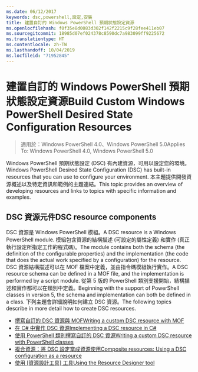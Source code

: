 ```yaml
---
ms.date: 06/12/2017
keywords: dsc,powershell,設定,安裝
title: 建置自訂的 Windows PowerShell 預期狀態設定資源
ms.openlocfilehash: f0f35e8d0083d302f142f2215c9f28fee411eb07
ms.sourcegitcommit: 18985d07ef024378c8590dc7a983099ff9225672
ms.translationtype: HT
ms.contentlocale: zh-TW
ms.lasthandoff: 10/04/2019
ms.locfileid: "71952845"
---
```

# <a name="build-custom-windows-powershell-desired-state-configuration-resources"></a><span data-ttu-id="32a62-103">建置自訂的 Windows PowerShell 預期狀態設定資源</span><span class="sxs-lookup"><span data-stu-id="32a62-103">Build Custom Windows PowerShell Desired State Configuration Resources</span></span>

> <span data-ttu-id="32a62-104">適用於：Windows PowerShell 4.0、Windows PowerShell 5.0</span><span class="sxs-lookup"><span data-stu-id="32a62-104">Applies To: Windows PowerShell 4.0, Windows PowerShell 5.0</span></span>

<span data-ttu-id="32a62-105">Windows PowerShell 預期狀態設定 (DSC) 有內建資源，可用以設定您的環境。</span><span class="sxs-lookup"><span data-stu-id="32a62-105">Windows PowerShell Desired State Configuration (DSC) has built-in resources that you can use to configure your environment.</span></span> <span data-ttu-id="32a62-106">本主題提供開發資源概述以及特定資訊和範例的主題連結。</span><span class="sxs-lookup"><span data-stu-id="32a62-106">This topic provides an overview of developing resources and links to topics with specific information and examples.</span></span>

## <a name="dsc-resource-components"></a><span data-ttu-id="32a62-107">DSC 資源元件</span><span class="sxs-lookup"><span data-stu-id="32a62-107">DSC resource components</span></span>

<span data-ttu-id="32a62-108">DSC 資源是 Windows PowerShell 模組。</span><span class="sxs-lookup"><span data-stu-id="32a62-108">A DSC resource is a Windows PowerShell module.</span></span> <span data-ttu-id="32a62-109">模組包含資源的結構描述 (可設定的屬性定義) 和實作 (真正執行設定所指定工作的程式碼)。</span><span class="sxs-lookup"><span data-stu-id="32a62-109">The module contains both the schema (the definition of the configurable properties) and the implementation (the code that does the actual work specified by a configuration) for the resource.</span></span> <span data-ttu-id="32a62-110">DSC 資源結構描述可以在 MOF 檔案中定義，並由指令碼模組執行實作。</span><span class="sxs-lookup"><span data-stu-id="32a62-110">A DSC resource schema can be defined in a MOF file, and the implementation is performed by a script module.</span></span> <span data-ttu-id="32a62-111">從第 5 版的 PowerShell 類別支援開始，結構描述和實作都可以在類別中定義。</span><span class="sxs-lookup"><span data-stu-id="32a62-111">Beginning with the support of PowerShell classes in version 5, the schema and implementation can both be defined in a class.</span></span> <span data-ttu-id="32a62-112">下列主題會詳細說明如何建立 DSC 資源。</span><span class="sxs-lookup"><span data-stu-id="32a62-112">The following topics describe in more detail how to create DSC resources.</span></span>

* [<span data-ttu-id="32a62-113">撰寫自訂的 DSC 資源與 MOF</span><span class="sxs-lookup"><span data-stu-id="32a62-113">Writing a custom DSC resource with MOF</span></span>](authoringResourceMOF.md)
* [<span data-ttu-id="32a62-114">在 C# 中實作 DSC 資源</span><span class="sxs-lookup"><span data-stu-id="32a62-114">Implementing a DSC resource in C#</span></span>](authoringResourceMofCS.md)
* [<span data-ttu-id="32a62-115">使用 PowerShell 類別撰寫自訂的 DSC 資源</span><span class="sxs-lookup"><span data-stu-id="32a62-115">Writing a custom DSC resource with PowerShell classes</span></span>](authoringResourceClass.md)
* [<span data-ttu-id="32a62-116">複合資源：將 DSC 設定當成資源使用</span><span class="sxs-lookup"><span data-stu-id="32a62-116">Composite resources: Using a DSC configuration as a resource</span></span>](authoringResourceComposite.md)
* <span data-ttu-id="32a62-117">[使用 [資源設計工具] 工具](authoringResourceMofDesigner.md)</span><span class="sxs-lookup"><span data-stu-id="32a62-117">[Using the Resource Designer tool](authoringResourceMofDesigner.md)</span></span>

